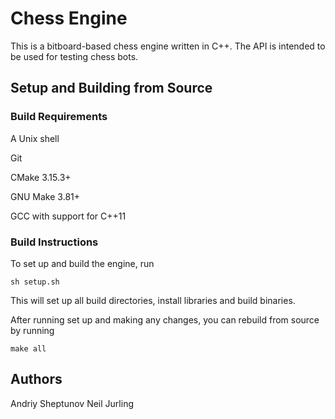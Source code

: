 # Chess Engine

This is a bitboard-based chess engine written in C++. The API is intended to be used for testing chess bots.

## Setup and Building from Source

### Build Requirements

A Unix shell

Git

CMake 3.15.3+

GNU Make 3.81+

GCC with support for C++11

### Build Instructions

To set up and build the engine, run

```shell
sh setup.sh
```

This will set up all build directories, install libraries and build binaries.

After running set up and making any changes, you can rebuild from source by running

```shell
make all
```

## Authors

Andriy Sheptunov
Neil Jurling

